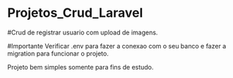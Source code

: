 # Projetos_Crud_Laravel

#Crud de registrar usuario com upload de imagens.

#Importante Verificar .env para fazer a conexao com o seu banco e fazer a migration para funcionar o projeto.

Projeto bem simples somente para fins de estudo.

